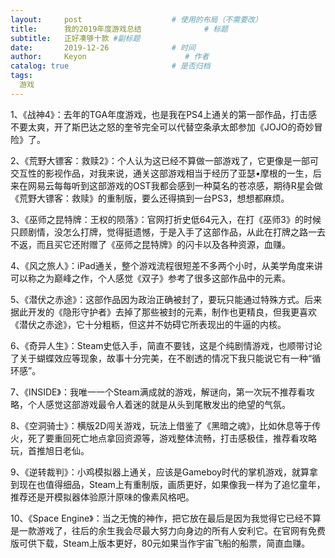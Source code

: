 ```yaml
---
layout:     post                    # 使用的布局（不需要改）
title:      我的2019年度游戏总结              # 标题 
subtitle:   正好凑够十款 #副标题
date:       2019-12-26              # 时间
author:     Keyon                      # 作者
catalog: true                       # 是否归档
tags:
  游戏
---
```


1、《战神4》：去年的TGA年度游戏，也是我在PS4上通关的第一部作品，打击感不要太爽，开了斯巴达之怒的奎爷完全可以代替空条承太郎参加《JOJO的奇妙冒险》了。

2、《荒野大镖客：救赎2》：个人认为这已经不算做一部游戏了，它更像是一部可交互性的影视作品，对我来说，通关这部游戏相当于经历了亚瑟•摩根的一生，后来在网易云每每听到这部游戏的OST我都会感到一种莫名的苍凉感，期待R星会做《荒野大镖客：救赎》的重制版，要么还得搞到一台PS3，想想都麻烦。

3、《巫师之昆特牌：王权的陨落》：官网打折史低64元入，在打《巫师3》的时候只顾剧情，没怎么打牌，觉得挺遗憾，于是入手了这部作品，从此在打牌之路一去不返，而且买它还附赠了《巫师之昆特牌》的闪卡以及各种资源，血赚。

4、《风之旅人》：iPad通关，整个游戏流程很短差不多两个小时，从美学角度来讲可以称之为巅峰之作，个人感觉《双子》参考了很多这部作品中的元素。

5、《潜伏之赤途》：这部作品因为政治正确被封了，要玩只能通过特殊方式。后来据此开发的《隐形守护者》去掉了那些被封的元素，制作也更精良，但我更喜欢《潜伏之赤途》，它十分粗粝，但这并不妨碍它所表现出的牛逼的内核。

6、《奇异人生》：Steam史低入手，简直不要钱，这是个纯剧情游戏，也顺带讨论了关于蝴蝶效应等现象，故事十分完美，在不剧透的情况下我只能说它有一种“循环感”。

7、《INSIDE》：我唯一一个Steam满成就的游戏，解谜向，第一次玩不推荐看攻略，个人感觉这部游戏最令人着迷的就是从头到尾散发出的绝望的气氛。

8、《空洞骑士》：横版2D闯关游戏，玩法上借鉴了《黑暗之魂》，比如休息等于传火，死了要重回死亡地点拿回资源等，游戏整体流畅，打击感极佳，推荐看攻略玩，首推旭日老仙。

9、《逆转裁判》：小鸡模拟器上通关，应该是Gameboy时代的掌机游戏，就算拿到现在也值得细品，Steam上有重制版，画质更好，如果像我一样为了追忆童年，推荐还是开模拟器体验原汁原味的像素风格吧。

10、《Space Engine》：当之无愧的神作，把它放在最后是因为我觉得它已经不算是一款游戏了，往后的余生我会尽最大努力向身边的所有人安利它。在官网有免费版可供下载，Steam上版本更好，80元如果当作宇宙飞船的船票，简直血赚。